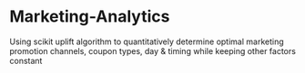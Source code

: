 # Marketing-Analytics
Using scikit uplift algorithm to quantitatively determine optimal marketing promotion channels, coupon types, day &amp; timing while keeping other factors constant

